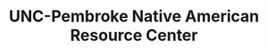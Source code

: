 ---
layout: repo
title: "UNC-Pembroke Native American Resource Center"
id: 5268
permalink: repos/5268/
---